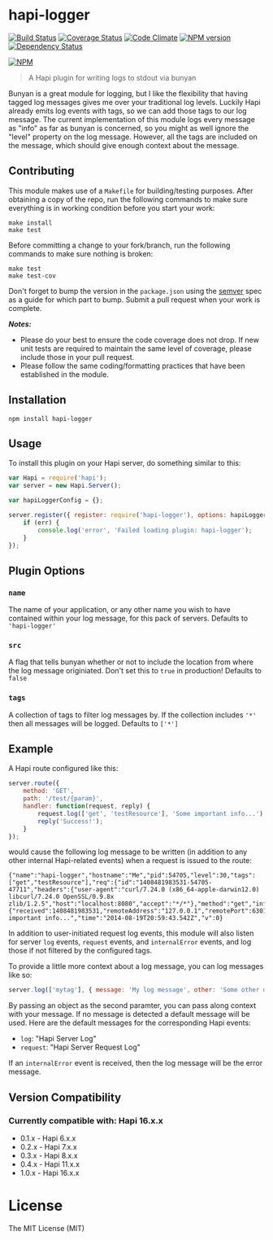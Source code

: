 # hapi-logger

[![Build Status](https://secure.travis-ci.org/mac-/hapi-logger.png)](http://travis-ci.org/mac-/hapi-logger)
[![Coverage Status](https://coveralls.io/repos/mac-/hapi-logger/badge.png)](https://coveralls.io/r/mac-/hapi-logger)
[![Code Climate](https://codeclimate.com/github/mac-/hapi-logger.png)](https://codeclimate.com/github/mac-/hapi-logger)
[![NPM version](https://badge.fury.io/js/hapi-logger.png)](http://badge.fury.io/js/hapi-logger)
[![Dependency Status](https://david-dm.org/mac-/hapi-logger.png)](https://david-dm.org/mac-/hapi-logger)

[![NPM](https://nodei.co/npm/hapi-logger.png?downloads=true&stars=true)](https://nodei.co/npm/hapi-logger/)

> A Hapi plugin for writing logs to stdout via bunyan

Bunyan is a great module for logging, but I like the flexibility that having tagged log messages gives me over your traditional log levels. Luckily Hapi already emits log events with tags, so we can add those tags to our log message. The current implementation of this module logs every message as "info" as far as bunyan is concerned, so you might as well ignore the "level" property on the log message. However, all the tags are included on the message, which should give enough context about the message.

## Contributing

This module makes use of a `Makefile` for building/testing purposes. After obtaining a copy of the repo, run the following commands to make sure everything is in working condition before you start your work:

	make install
	make test

Before committing a change to your fork/branch, run the following commands to make sure nothing is broken:

	make test
	make test-cov

Don't forget to bump the version in the `package.json` using the [semver](http://semver.org/spec/v2.0.0.html) spec as a guide for which part to bump. Submit a pull request when your work is complete.

***Notes:***
* Please do your best to ensure the code coverage does not drop. If new unit tests are required to maintain the same level of coverage, please include those in your pull request.
* Please follow the same coding/formatting practices that have been established in the module.

## Installation

	npm install hapi-logger

## Usage

To install this plugin on your Hapi server, do something similar to this:

```js
var Hapi = require('hapi');
var server = new Hapi.Server();

var hapiLoggerConfig = {};

server.register({ register: require('hapi-logger'), options: hapiLoggerConfig }, function(err) {
	if (err) {
		console.log('error', 'Failed loading plugin: hapi-logger');
	}
});
```

## Plugin Options

### `name`

The name of your application, or any other name you wish to have contained within your log message, for this pack of servers. Defaults to `'hapi-logger'`

### `src`

A flag that tells bunyan whether or not to include the location from where the log message originiated. Don't set this to `true` in production! Defaults to `false`

### `tags`

A collection of tags to filter log messages by. If the collection includes `'*'` then all messages will be logged. Defaults to `['*']`


## Example

A Hapi route configured like this:

```js
server.route({
	method: 'GET',
	path: '/test/{param}',
	handler: function(request, reply) {
		request.log(['get', 'testResource'], 'Some important info...');
		reply('Success!');
	}
});
```

would cause the following log message to be written (in addition to any other internal Hapi-related events) when a request is issued to the route:

```
{"name":"hapi-logger","hostname":"Me","pid":54705,"level":30,"tags":["get","testResource"],"req":{"id":"1408481983531-54705-47711","headers":{"user-agent":"curl/7.24.0 (x86_64-apple-darwin12.0) libcurl/7.24.0 OpenSSL/0.9.8x zlib/1.2.5","host":"localhost:8080","accept":"*/*"},"method":"get","info":{"received":1408481983531,"remoteAddress":"127.0.0.1","remotePort":63014,"referrer":"","host":"localhost:8080"},"path":"/test/1234"},"msg":"Some important info...","time":"2014-08-19T20:59:43.542Z","v":0}
```
In addition to user-initiated request log events, this module will also listen for server `log` events, `request` events, and `internalError` events, and log those if not filtered by the configured tags.

To provide a little more context about a log message, you can log messages like so:

```js
server.log(['mytag'], { message: 'My log message', other: 'Some other data' });
```

By passing an object as the second paramter, you can pass along context with your message. If no message is detected a default message will be used. Here are the default messages for the corresponding Hapi events:

* `log`: "Hapi Server Log"
* `request`: "Hapi Server Request Log"

If an `internalError` event is received, then the log message will be the error message.


## Version Compatibility

### Currently compatible with: Hapi 16.x.x

* 0.1.x - Hapi 6.x.x
* 0.2.x - Hapi 7.x.x
* 0.3.x - Hapi 8.x.x
* 0.4.x - Hapi 11.x.x
* 1.0.x - Hapi 16.x.x

# License

The MIT License (MIT)